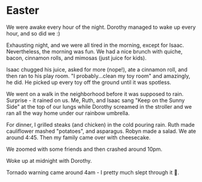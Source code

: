 # Easter

We were awake every hour of the night. Dorothy managed to wake up every hour, and so did we :)

Exhausting night, and we were all tired in the morning, except for Isaac. Nevertheless, the morning was fun. We had a nice brunch with quiche, bacon, cinnamon rolls, and mimosas (just juice for kids).

Isaac chugged his juice, asked for more (nope!), ate a cinnamon roll, and then ran to his play room. "I probably...clean my toy room" and amazingly, he did. He picked up every toy off the ground until it was spotless.

We went on a walk in the neighborhood before it was supposed to rain. Surprise - it rained on us. Me, Ruth, and Isaac sang "Keep on the Sunny Side" at the top of our lungs while Dorothy screamed in the stroller and we ran all the way home under our rainbow umbrella.

For dinner, I grilled steaks (and chicken) in the cold pouring rain. Ruth made cauliflower mashed "potatoes", and asparagus. Robyn made a salad. We ate around 4:45. Then my family came over with cheesecake.

We zoomed with some friends and then crashed around 10pm.

Woke up at midnight with Dorothy.

Tornado warning came around 4am - I pretty much slept through it 😬.